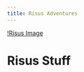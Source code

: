 ```yaml
---
title: Risus Adventures
---
```


[!Risus Image](https://82daa7f1-a-62cb3a1a-s-sites.googlegroups.com/site/risusarchiveart/home/assorted/GW500H183.jpg)

# Risus Stuff
